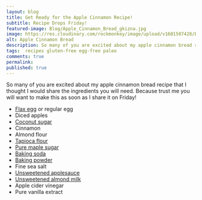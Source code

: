 ```yaml
---
layout: blog
title: Get Ready for the Apple Cinnamon Recipe!
subtitle: Recipe Drops Friday!
featured-image: Blog/Apple_Cinnamon_Bread_gkizna.jpg
image: https://res.cloudinary.com/rockmonkey/image/upload/v1601507428/Blog/Apple_Cinnamon_Bread_gkizna.jpg
alt: Apple Cinnamon Bread
description: So many of you are excited about my apple cinnamon bread recipe that I thought I would share the ingredients you will need. Because trust me you will want to make this as soon as I share it on Friday!
tags:  recipes gluten-free egg-free paleo
comments: true
permalink:
published: true
---
```

So many of you are excited about my apple cinnamon bread recipe that I thought I would share the ingredients you will need. Because trust me you will want to make this as soon as I share it on Friday!

* [Flax egg](https://www.amazon.com/gp/product/B00DOKFLYI/ref=as_li_qf_asin_il_tl?ie=UTF8&tag=h3withlaura-20&creative=9325&linkCode=as2&creativeASIN=B00DOKFLYI&linkId=06c100c0b80203f02a228dabea5ca73f) or regular egg
* Diced apples
* [Coconut sugar](https://www.amazon.com/gp/product/B009324C0U/ref=as_li_tl?ie=UTF8&tag=h3withlaura-20&camp=1789&creative=9325&linkCode=as2&creativeASIN=B009324C0U&linkId=75e1a167c9eec7736b87373055baef54)
* Cinnamon
* Almond flour
* [Tapioca flour](https://www.amazon.com/gp/product/B00VQO4YJC/ref=as_li_qf_asin_il_tl?ie=UTF8&tag=h3withlaura-20&creative=9325&linkCode=as2&creativeASIN=B00VQO4YJC&linkId=9fb90abefdb414d2d4d5b93f92d98764)
* [Pure maple sugar](https://www.amazon.com/gp/product/B000JJHDVG/ref=as_li_qf_asin_il_tl?ie=UTF8&tag=h3withlaura-20&creative=9325&linkCode=as2&creativeASIN=B000JJHDVG&linkId=c9dc23157efbd9829cd1d3468ce1d75e)
* [Baking soda](https://www.amazon.com/gp/product/B014GMV7RC/ref=as_li_qf_asin_il_tl?ie=UTF8&tag=h3withlaura-20&creative=9325&linkCode=as2&creativeASIN=B014GMV7RC&linkId=1c41da9ec6b1f05d46855718e9698faa)
* [Baking powder](https://www.amazon.com/gp/product/B078T2TL6M/ref=as_li_qf_asin_il_tl?ie=UTF8&tag=h3withlaura-20&creative=9325&linkCode=as2&creativeASIN=B078T2TL6M&linkId=6e63a1b4128d3df32541bdf190cb7c80)
* Fine sea salt
* [Unsweetened applesauce](https://www.amazon.com/gp/product/B01LXWM4VI/ref=as_li_qf_asin_il_tl?ie=UTF8&tag=h3withlaura-20&creative=9325&linkCode=as2&creativeASIN=B01LXWM4VI&linkId=2ad12a7b1fed80679831378996b8e4a8)
* [Unsweetened almond milk](https://h3withlaura.com/2020/08/28/almond-milk/)
* Apple cider vinegar
* Pure vanilla extract
